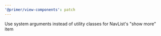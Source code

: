 ```yaml
---
'@primer/view-components': patch
---
```


Use system arguments instead of utility classes for NavList's "show more" item
